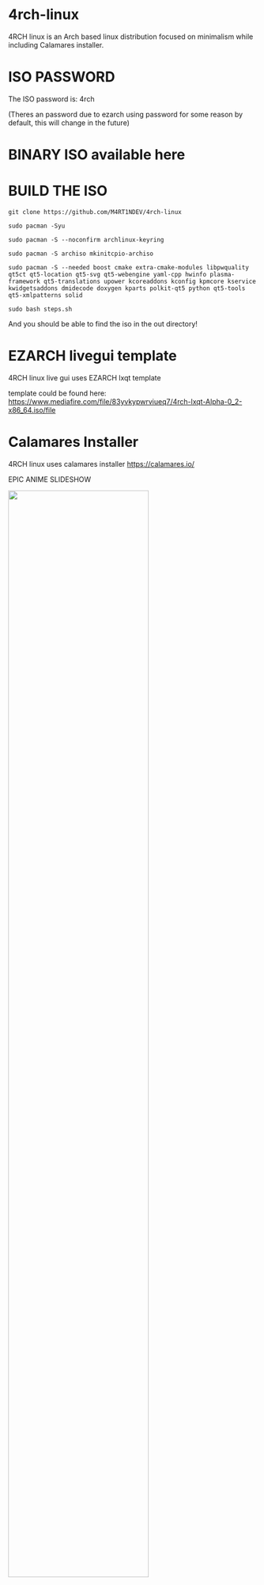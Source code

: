 # 4rch-linux

4RCH linux is an Arch based linux distribution focused on minimalism while including Calamares installer.
 	
# ISO PASSWORD

The ISO password is: 4rch

(Theres an password due to ezarch using password for some reason by default, this will change in the future)
 	
# BINARY ISO available here



# BUILD THE ISO

```
git clone https://github.com/M4RT1NDEV/4rch-linux

sudo pacman -Syu

sudo pacman -S --noconfirm archlinux-keyring

sudo pacman -S archiso mkinitcpio-archiso

sudo pacman -S --needed boost cmake extra-cmake-modules libpwquality qt5ct qt5-location qt5-svg qt5-webengine yaml-cpp hwinfo plasma-framework qt5-translations upower kcoreaddons kconfig kpmcore kservice kwidgetsaddons dmidecode doxygen kparts polkit-qt5 python qt5-tools qt5-xmlpatterns solid

sudo bash steps.sh
```

And you should be able to find the iso in the out directory!

# EZARCH livegui template

4RCH linux live gui uses EZARCH lxqt template

template could be found here: https://www.mediafire.com/file/83yvkypwrviueq7/4rch-lxqt-Alpha-0_2-x86_64.iso/file
 
# Calamares Installer

4RCH linux uses calamares installer
https://calamares.io/

EPIC ANIME SLIDESHOW

<img src="https://i.imgur.com/1elleHZ.png" width="75%" height="75%">

